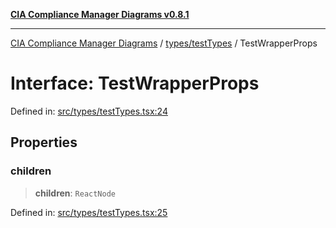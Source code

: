 [**CIA Compliance Manager Diagrams v0.8.1**](../../../README.md)

***

[CIA Compliance Manager Diagrams](../../../modules.md) / [types/testTypes](../README.md) / TestWrapperProps

# Interface: TestWrapperProps

Defined in: [src/types/testTypes.tsx:24](https://github.com/Hack23/cia-compliance-manager/blob/aea527f1006de96602c10bb201453301cffe7b07/src/types/testTypes.tsx#L24)

## Properties

### children

> **children**: `ReactNode`

Defined in: [src/types/testTypes.tsx:25](https://github.com/Hack23/cia-compliance-manager/blob/aea527f1006de96602c10bb201453301cffe7b07/src/types/testTypes.tsx#L25)
